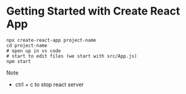 # Getting Started with Create React App

```
npx create-react-app project-name
cd project-name
# open up in vs code
# start to edit files (we start with src/App.js)
npm start
```

Note
- ctrl + c to stop react server